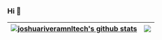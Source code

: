 ### Hi :wave:
<!--
**joshuariveramnltech/joshuariveramnltech** is a ✨ _special_ ✨ repository because its `README.md` (this file) appears on your GitHub profile.

Here are some ideas to get you started:

- 🔭 I’m currently working on ...
- 🌱 I’m currently learning ...
- 👯 I’m looking to collaborate on ...
- 🤔 I’m looking for help with ...
- 💬 Ask me about ...
- 📫 How to reach me: ...
- 😄 Pronouns: ...
- ⚡ Fun fact: ...
-->
| <a href="https://github.com/joshuariveramnltech/github-readme-stats"><img align="center" src="https://github-readme-stats.vercel.app/api?username=joshuariveramnltech&show_icons=true&include_all_commits=true&theme=buefy&hide_border=true" alt="joshuariveramnltech's github stats" /></a> | <a href="https://github.com/joshuariveramnltech/github-readme-stats"><img align="center" src="https://github-readme-stats.vercel.app/api/top-langs/?username=joshuariveramnltech&layout=compact&theme=buefy&hide_border=true" /></a> |
| ------------- | ------------- |
